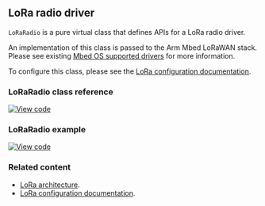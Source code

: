 <h2 id="loraradio-api">LoRa radio driver</h2>

`LoRaRadio` is a pure virtual class that defines APIs for a LoRa radio driver.

An implementation of this class is passed to the Arm Mbed LoRaWAN stack. Please see existing [Mbed OS supported drivers](https://github.com/ARMmbed/mbed-semtech-lora-rf-drivers) for more information.

To configure this class, please see the [LoRa configuration documentation](/docs/v5.10/reference/lorawan-configuration.html).

### LoRaRadio class reference

[![View code](https://www.mbed.com/embed/?type=library)](https://os.mbed.com/docs/v5.10/mbed-os-api-doxy/class_lo_ra_radio.html)

### LoRaRadio example

[![View code](https://www.mbed.com/embed/?url=https://github.com/ARMmbed/mbed-os-example-lorawan)](https://github.com/ARMmbed/mbed-os-example-lorawan/blob/mbed-os-5.10.2/main.cpp)

### Related content

- [LoRa architecture](/docs/v5.10/reference/lora-tech.html).
- [LoRa configuration documentation](/docs/v5.10/reference/lorawan-configuration.html).
